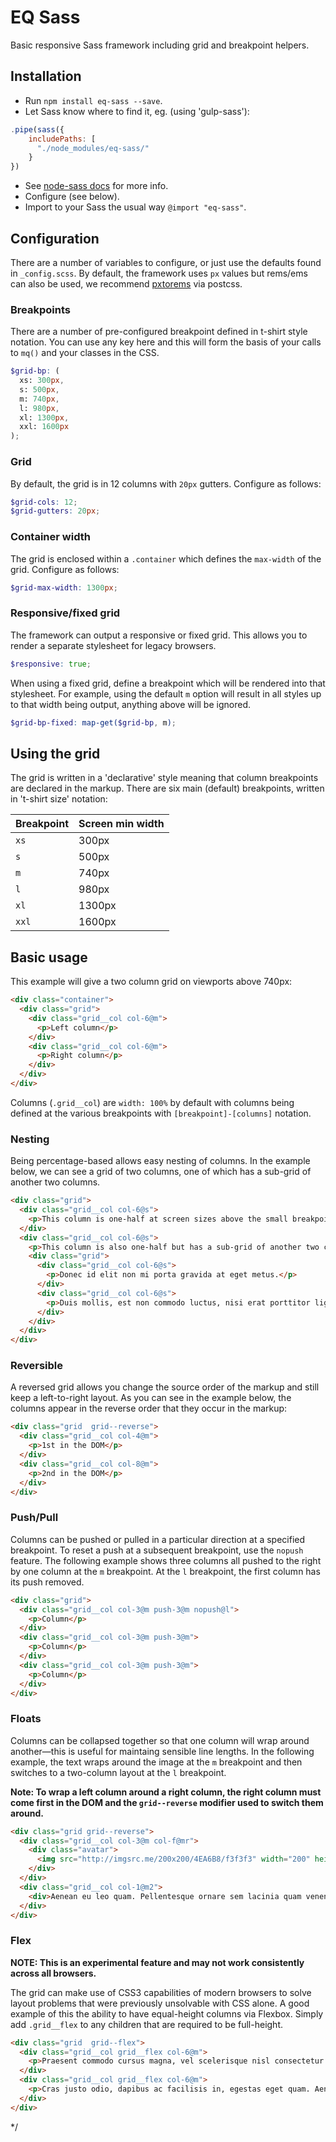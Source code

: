 # EQ Sass

Basic responsive Sass framework including grid and breakpoint helpers.

## Installation

- Run `npm install eq-sass --save`.
- Let Sass know where to find it, eg. (using 'gulp-sass'):

```js
.pipe(sass({
    includePaths: [
      "./node_modules/eq-sass/"
    }
})
```

- See [node-sass docs](https://github.com/sass/node-sass#includepaths) for more info.
- Configure (see below).
- Import to your Sass the usual way `@import "eq-sass"`.

## Configuration

There are a number of variables to configure, or just use the defaults found in `_config.scss`. By default, the framework uses `px` values but rems/ems can also be used, we recommend [pxtorems](https://github.com/cuth/postcss-pxtorem) via postcss.

### Breakpoints

There are a number of pre-configured breakpoint defined in t-shirt style notation. You can use any key here and this will form the basis of your calls to `mq()` and your classes in the CSS.

```scss
$grid-bp: (
  xs: 300px,
  s: 500px,
  m: 740px,
  l: 980px,
  xl: 1300px,
  xxl: 1600px
);
```

### Grid

By default, the grid is in 12 columns with `20px` gutters. Configure as follows:

```scss
$grid-cols: 12;
$grid-gutters: 20px;
```

### Container width

The grid is enclosed within a `.container` which defines the `max-width` of the grid. Configure as follows:

```scss
$grid-max-width: 1300px;
```

### Responsive/fixed grid

The framework can output a responsive or fixed grid. This allows you to render a separate stylesheet for legacy browsers.

```scss
$responsive: true;
```

When using a fixed grid, define a breakpoint which will be rendered into that stylesheet. For example, using the default `m` option will result in all styles up to that width being output, anything above will be ignored.

```scss
$grid-bp-fixed: map-get($grid-bp, m);
```

## Using the grid


The grid is written in a 'declarative' style meaning that column breakpoints are declared in the markup. There are six main (default) breakpoints, written in 't-shirt size' notation:

Breakpoint   | Screen min width
-------------|----------------------
`xs`         | 300px
`s`          | 500px
`m`          | 740px
`l`          | 980px
`xl`         | 1300px
`xxl`        | 1600px

## Basic usage

This example will give a two column grid on viewports above 740px:

```html
<div class="container">
  <div class="grid">
    <div class="grid__col col-6@m">
      <p>Left column</p>
    </div>
    <div class="grid__col col-6@m">
      <p>Right column</p>
    </div>
  </div>
</div>
```

Columns (`.grid__col`) are `width: 100%` by default with columns being defined at the various breakpoints with `[breakpoint]-[columns]` notation.

### Nesting

Being percentage-based allows easy nesting of columns. In the example below, we can see a grid of two columns, one of which has a sub-grid of another two columns.

```html
<div class="grid">
  <div class="grid__col col-6@s">
    <p>This column is one-half at screen sizes above the small breakpoint. Nulla vitae elit libero, a pharetra augue. Maecenas sed diam eget risus varius blandit sit amet non magna. Donec sed odio dui.</p>
  </div>
  <div class="grid__col col-6@s">
    <p>This column is also one-half but has a sub-grid of another two columns of half-width.</p>
    <div class="grid">
      <div class="grid__col col-6@s">
        <p>Donec id elit non mi porta gravida at eget metus.</p>
      </div>
      <div class="grid__col col-6@s">
        <p>Duis mollis, est non commodo luctus, nisi erat porttitor ligula, eget lacinia odio sem nec elit.</p>
      </div>
    </div>
  </div>
</div>

```
### Reversible

A reversed grid allows you change the source order of the markup and still keep a left-to-right layout. As you can see in the example below, the columns appear in the reverse order that they occur in the markup:

```html
<div class="grid  grid--reverse">
  <div class="grid__col col-4@m">
    <p>1st in the DOM</p>
  </div>
  <div class="grid__col col-8@m">
    <p>2nd in the DOM</p>
  </div>
</div>
```

### Push/Pull

Columns can be pushed or pulled in a particular direction at a specified breakpoint. To reset a push at a subsequent breakpoint, use the `nopush` feature. The following example shows three columns all pushed to the right by one column at the `m` breakpoint. At the `l` breakpoint, the first column has its push removed.

```html
<div class="grid">
  <div class="grid__col col-3@m push-3@m nopush@l">
    <p>Column</p>
  </div>
  <div class="grid__col col-3@m push-3@m">
    <p>Column</p>
  </div>
  <div class="grid__col col-3@m push-3@m">
    <p>Column</p>
  </div>
</div>
```

### Floats

Columns can be collapsed together so that one column will wrap around another—this is useful for maintaing sensible line lengths. In the following example, the text wraps around the image at the `m` breakpoint and then switches to a two-column layout at the `l` breakpoint.

__Note: To wrap a left column around a right column, the right column must come first in the DOM and the `grid--reverse` modifier used to switch them around.__

```html
<div class="grid grid--reverse">
  <div class="grid__col col-3@m col-f@mr">
    <div class="avatar">
      <img src="http://imgsrc.me/200x200/4EA6B8/f3f3f3" width="200" height="200" class="avatar__img">
    </div>
  </div>
  <div class="grid__col col-1@m2">
    <div>Aenean eu leo quam. Pellentesque ornare sem lacinia quam venenatis vestibulum. Vestibulum id ligula porta felis euismod semper. Sed posuere consectetur est at lobortis. Vivamus sagittis lacus vel augue laoreet rutrum faucibus dolor auctor. Nullam quis risus eget urna mollis ornare vel eu leo. Praesent commodo cursus magna, vel scelerisque nisl consectetur et. Integer posuere erat a ante venenatis dapibus posuere velit aliquet. Vivamus sagittis lacus vel augue laoreet rutrum faucibus dolor auctor. Aenean eu leo quam. Pellentesque ornare sem lacinia quam venenatis vestibulum. Maecenas faucibus mollis interdum. Nullam quis risus eget urna mollis ornare vel eu leo. Etiam porta sem malesuada magna mollis euismod. Cras justo odio, dapibus ac facilisis in, egestas eget quam. Vivamus sagittis lacus vel augue laoreet rutrum faucibus dolor auctor. Nulla vitae elit libero, a pharetra augue. Curabitur blandit tempus porttitor.</div>
  </div>
</div>
```

### Flex

__NOTE: This is an experimental feature and may not work consistently across all browsers.__

The grid can make use of CSS3 capabilities of modern browsers to solve layout problems that were previously unsolvable with CSS alone. A good example of this the ability to have equal-height columns via Flexbox. Simply add `.grid__flex` to any children that are required to be full-height.

```html
<div class="grid  grid--flex">
  <div class="grid__col grid__flex col-6@m">
    <p>Praesent commodo cursus magna, vel scelerisque nisl consectetur et.</p>
  </div>
  <div class="grid__col grid__flex col-6@m">
    <p>Cras justo odio, dapibus ac facilisis in, egestas eget quam. Aenean lacinia bibendum nulla sed consectetur. Donec ullamcorper nulla non metus auctor fringilla. Curabitur blandit tempus porttitor. Maecenas faucibus mollis interdum.</p>
  </div>
</div>
```

*/
